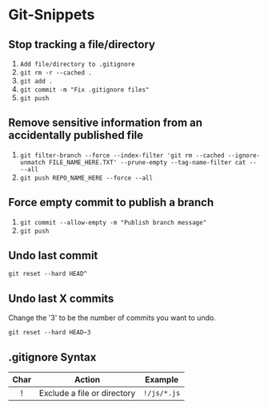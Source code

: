 # Git-Snippets

## Stop tracking a file/directory

1. `Add file/directory to .gitignore`
2. `git rm -r --cached .`
3. `git add .`
4. `git commit -m "Fix .gitignore files"`
5. `git push`

## Remove sensitive information from an accidentally published file

1. `git filter-branch --force --index-filter 'git rm --cached --ignore-unmatch FILE_NAME_HERE.TXT' --prune-empty --tag-name-filter cat -- --all`
2. `git push REPO_NAME_HERE --force --all`

## Force empty commit to publish a branch

1. `git commit --allow-empty -m "Publish branch message"`
2. `git push`

## Undo last commit

`git reset --hard HEAD^`

## Undo last X commits

Change the '3' to be the number of commits you want to undo.

`git reset --hard HEAD~3`


## .gitignore Syntax

|  Char  | Action | Example |
| :----: | ------ | ------- |
| !      | Exclude a file or directory   | `!/js/*.js` |
